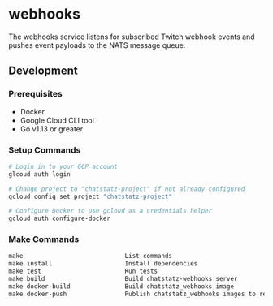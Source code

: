 # webhooks

The webhooks service listens for subscribed Twitch webhook events and
pushes event payloads to the NATS message queue.

## Development

### Prerequisites

- Docker
- Google Cloud CLI tool
- Go v1.13 or greater

### Setup Commands

```bash
# Login in to your GCP account
glcoud auth login

# Change project to "chatstatz-project" if not already configured
gcloud config set project "chatstatz-project"

# Configure Docker to use gcloud as a credentials helper
gcloud auth configure-docker
```

### Make Commands

```txt
make                            List commands
make install                    Install dependencies
make test                       Run tests
make build                      Build chatstatz-webhooks server
make docker-build               Build chatstatz_webhooks image
make docker-push                Publish chatstatz_webhooks images to repository
```
